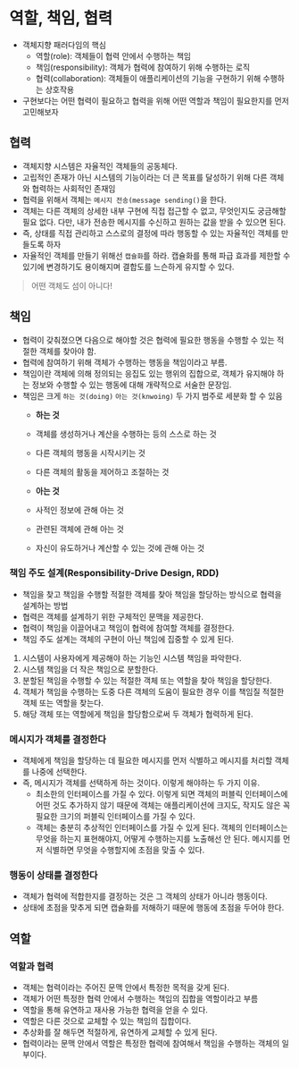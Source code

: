 # 역할, 책임, 협력

- 객체지향 패러다임의 핵심
  - 역할(role): 객체들이 협력 안에서 수행하는 책임
  - 책임(responsibility): 객체가 협력에 참여하기 위해 수행하는 로직
  - 협력(collaboration): 객체들이 애플리케이션의 기능을 구현하기 위해 수행하는 상호작용
- 구현보다는 어떤 협력이 필요하고 협력을 위해 어떤 역할과 책임이 필요한지를 먼저 고민해보자

## 협력

- 객체지향 시스템은 자율적인 객체들의 공동체다.
- 고립적인 존재가 아닌 시스템의 기능이라는 더 큰 목표를 달성하기 위해 다른 객체와 협력하는 사회적인 존재임
- 협력을 위해서 객체는 `메시지 전송(message sending()`을 한다.
- 객체는 다른 객체의 상세한 내부 구현에 직접 접근할 수 없고, 무엇인지도 궁금해할 필요 없다. 다만, 내가 전송한 메시지를 수신하고 원하는 값을 받을 수 있으면 된다.
- 즉, 상태를 직접 관리하고 스스로의 결정에 따라 행동할 수 있는 자율적인 객체를 만들도록 하자
- 자율적인 객체를 만들기 위해선 `캡슐화`를 하라. 캡슐화를 통해 파급 효과를 제한할 수 있기에 변경하기도 용이해지며 결합도를 느슨하게 유지할 수 있다.

> 어떤 객체도 섬이 아니다!

## 책임

- 협력이 갖춰졌으면 다음으로 해야할 것은 협력에 필요한 행동을 수행할 수 있는 적절한 객체를 찾아야 함.
- 협력에 참여하기 위해 객체가 수행하는 행동을 책임이라고 부름.
- 책임이란 객체에 의해 정의되는 응집도 있는 행위의 집합으로, 객체가 유지해야 하는 정보와 수행할 수 있는 행동에 대해 개략적으로 서술한 문장임.
- 책임은 크게 `하는 것(doing)` `아는 것(knwoing)` 두 가지 범주로 세분화 할 수 있음
  - **하는 것**
  - 객체를 생성하거나 계산을 수행하는 등의 스스로 하는 것
  - 다른 객체의 행동을 시작시키는 것
  - 다른 객체의 활동을 제어하고 조절하는 것

  - **아는 것**
  - 사적인 정보에 관해 아는 것
  - 관련된 객체에 관해 아는 것
  - 자신이 유도하거나 계산할 수 있는 것에 관해 아는 것

### 책임 주도 설계(Responsibility-Drive Design, RDD)

- 책임을 찾고 책임을 수행할 적절한 객체를 찾아 책임을 할당하는 방식으로 협력을 설계하는 방법
- 협력은 객체를 설계하기 위한 구체적인 문맥을 제공한다.
- 협력이 책임을 이끌어내고 책임이 협력에 참여할 객체를 결정한다.
- 책임 주도 설계는 객체의 구현이 아닌 책임에 집중할 수 있게 된다.

1. 시스템이 사용자에게 제공해야 하는 기능인 시스템 책임을 파악한다.
2. 시스템 책임을 더 작은 책임으로 분할한다.
3. 분할된 책임을 수행할 수 있는 적절한 객체 또는 역할을 찾아 책임을 할당한다.
4. 객체가 책임을 수행하는 도중 다른 객체의 도움이 필요한 경우 이를 책임질 적절한 객체 또는 역할을 찾는다.
5. 해당 객체 또는 역할에게 책임을 할당함으로써 두 객체가 협력하게 된다.

### 메시지가 객체를 결정한다

- 객체에게 책임을 할당하는 데 필요한 메시지를 먼저 식별하고 메시지를 처리할 객체를 나중에 선택한다.
- 즉, 메시지가 객체를 선택하게 하는 것이다. 이렇게 해야하는 두 가지 이유.
  - 최소한의 인터페이스를 가질 수 있다. 이렇게 되면 객체의 퍼블릭 인터페이스에 어떤 것도 추가하지 않기 때문에 객체는 애플리케이션에 크지도, 작지도 않은 꼭 필요한 크기의 퍼블릭 인터페이스를 가질 수 있다.
  - 객체는 충분히 추상적인 인터페이스를 가질 수 있게 된다. 객체의 인터페이스는 무엇을 하는지 표현해야지, 어떻게 수행하는지를 노출해선 안 된다. 메시지를 먼저 식별하면 무엇을 수행할지에 초점을 맞출 수 있다.

### 행동이 상태를 결정한다

- 객체가 협력에 적합한지를 결정하는 것은 그 객체의 상태가 아니라 행동이다.
- 상태에 초점을 맞추게 되면 캡슐화를 저해하기 때문에 행동에 초점을 두어야 한다.

## 역할

### 역할과 협력

- 객체는 협력이라는 주어진 문맥 안에서 특정한 목적을 갖게 된다.
- 객체가 어떤 특정한 협력 안에서 수행하는 책임의 집합을 역할이라고 부름
- 역할을 통해 유연하고 재사용 가능한 협력을 얻을 수 있다.
- 역할은 다른 것으로 교체할 수 있는 책임의 집합이다.
- 추상화를 잘 해두면 적절하게, 유연하게 교체할 수 있게 된다.
- 협력이라는 문맥 안에서 역할은 특정한 협력에 참여해서 책임을 수행하는 객체의 일부이다.